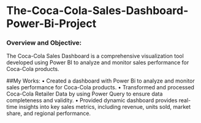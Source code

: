# The-Coca-Cola-Sales-Dashboard-Power-Bi-Project

### Overview and Objective:

The Coca-Cola Sales Dashboard is a comprehensive visualization tool developed using Power BI to analyze and monitor sales performance for Coca-Cola products.

##My Works:
•	Created a dashboard with Power Bi to analyze and monitor sales performance for Coca-Cola products.
•	Transformed and processed Coca-Cola Retailer Data by using Power Query to ensure data completeness and validity.
•	Provided dynamic dashboard provides real-time insights into key sales metrics, including revenue, units sold, market share, and regional performance.




